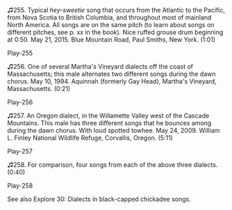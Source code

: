 ♫255. Typical *hey-sweetie* song that occurs from the Atlantic to the
Pacific, from Nova Scotia to British Columbia, and throughout most of
mainland North America. All songs are on the same pitch (to learn about
songs on different pitches, see p. xx in the book)*.* Nice ruffed grouse
drum beginning at 0:50. May 21, 2015. Blue Mountain Road, Paul Smiths,
New York. (1:01)

Play-255

♫256. One of several Martha's Vineyard dialects off the coast of
Massachusetts; this male alternates two different songs during the dawn
chorus. May 10, 1994. Aquinnah (formerly Gay Head), Martha's Vineyard,
Massachusetts. (0:21)

Play-256

♫257. An Oregon dialect, in the Willamette Valley west of the Cascade
Mountains. This male has three different songs that he bounces among
during the dawn chorus. With loud spotted towhee. May 24, 2009. William
L. Finley National Wildlife Refuge, Corvallis, Oregon. (5:11)

Play-257

♫258. For comparison, four songs from each of the above three dialects.
(0:40)

Play-258

See also Explore 30: Dialects in black-capped chickadee songs.
